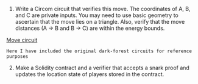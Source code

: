 1. Write a Circom circuit that verifies this move. The coordinates of A, B, and C are private inputs. You may need to use basic geometry to ascertain that the move lies on a triangle. Also, verify that the move distances (A → B and B → C) are within the energy bounds. 

[Move circuit](https://github.com/alienflip/zku/blob/main/week_3/darkForest/Move.circom)

```
Here I have included the original dark-forest circuits for reference purposes
```

2. Make a Solidity contract and a verifier that accepts a snark proof and updates the location state of players stored in the contract. 

